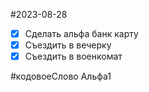 #2023-08-28
- [x] Сделать альфа банк карту
- [x] Съездить в вечерку
- [x] Съездить в военкомат

#кодовоеСлово Альфа1